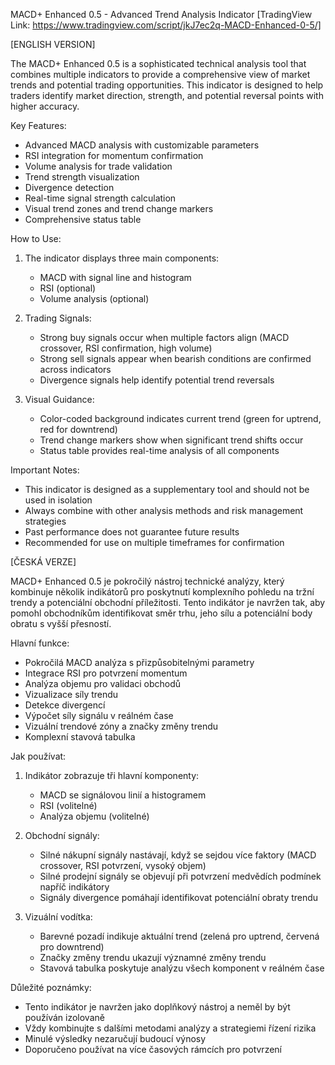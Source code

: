 
MACD+ Enhanced 0.5 - Advanced Trend Analysis Indicator
[TradingView Link: https://www.tradingview.com/script/jkJ7ec2q-MACD-Enhanced-0-5/]

[ENGLISH VERSION]

The MACD+ Enhanced 0.5 is a sophisticated technical analysis tool that combines multiple indicators to provide a comprehensive view of market trends and potential trading opportunities. This indicator is designed to help traders identify market direction, strength, and potential reversal points with higher accuracy.

Key Features:
- Advanced MACD analysis with customizable parameters
- RSI integration for momentum confirmation
- Volume analysis for trade validation
- Trend strength visualization
- Divergence detection
- Real-time signal strength calculation
- Visual trend zones and trend change markers
- Comprehensive status table

How to Use:
1. The indicator displays three main components:
   - MACD with signal line and histogram
   - RSI (optional)
   - Volume analysis (optional)

2. Trading Signals:
   - Strong buy signals occur when multiple factors align (MACD crossover, RSI confirmation, high volume)
   - Strong sell signals appear when bearish conditions are confirmed across indicators
   - Divergence signals help identify potential trend reversals

3. Visual Guidance:
   - Color-coded background indicates current trend (green for uptrend, red for downtrend)
   - Trend change markers show when significant trend shifts occur
   - Status table provides real-time analysis of all components

Important Notes:
- This indicator is designed as a supplementary tool and should not be used in isolation
- Always combine with other analysis methods and risk management strategies
- Past performance does not guarantee future results
- Recommended for use on multiple timeframes for confirmation

[ČESKÁ VERZE]

MACD+ Enhanced 0.5 je pokročilý nástroj technické analýzy, který kombinuje několik indikátorů pro poskytnutí komplexního pohledu na tržní trendy a potenciální obchodní příležitosti. Tento indikátor je navržen tak, aby pomohl obchodníkům identifikovat směr trhu, jeho sílu a potenciální body obratu s vyšší přesností.

Hlavní funkce:
- Pokročilá MACD analýza s přizpůsobitelnými parametry
- Integrace RSI pro potvrzení momentum
- Analýza objemu pro validaci obchodů
- Vizualizace síly trendu
- Detekce divergencí
- Výpočet síly signálu v reálném čase
- Vizuální trendové zóny a značky změny trendu
- Komplexní stavová tabulka

Jak používat:
1. Indikátor zobrazuje tři hlavní komponenty:
   - MACD se signálovou linií a histogramem
   - RSI (volitelné)
   - Analýza objemu (volitelné)

2. Obchodní signály:
   - Silné nákupní signály nastávají, když se sejdou více faktory (MACD crossover, RSI potvrzení, vysoký objem)
   - Silné prodejní signály se objevují při potvrzení medvědích podmínek napříč indikátory
   - Signály divergence pomáhají identifikovat potenciální obraty trendu

3. Vizuální vodítka:
   - Barevné pozadí indikuje aktuální trend (zelená pro uptrend, červená pro downtrend)
   - Značky změny trendu ukazují významné změny trendu
   - Stavová tabulka poskytuje analýzu všech komponent v reálném čase

Důležité poznámky:
- Tento indikátor je navržen jako doplňkový nástroj a neměl by být používán izolovaně
- Vždy kombinujte s dalšími metodami analýzy a strategiemi řízení rizika
- Minulé výsledky nezaručují budoucí výnosy
- Doporučeno používat na více časových rámcích pro potvrzení 
